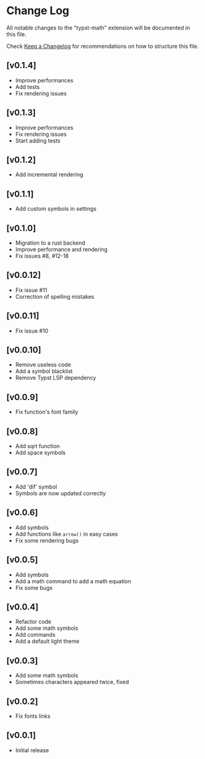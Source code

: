 # Change Log

All notable changes to the "typst-math" extension will be documented in this file.

Check [Keep a Changelog](http://keepachangelog.com/) for recommendations on how to structure this file.

## [v0.1.4]
- Improve performances
- Add tests
- Fix rendering issues

## [v0.1.3]
- Improve performances
- Fix rendering issues
- Start adding tests

## [v0.1.2]
- Add incremental rendering

## [v0.1.1]
- Add custom symbols in settings

## [v0.1.0]
- Migration to a rust backend
- Improve performance and rendering
- Fix issues #8, #12-18

## [v0.0.12]
- Fix issue #11
- Correction of spelling mistakes

## [v0.0.11]
- Fix issue #10

## [v0.0.10]
- Remove useless code
- Add a symbol blacklist
- Remove Typst LSP dependency

## [v0.0.9]
- Fix function's font family

## [v0.0.8]
- Add sqrt function
- Add space symbols

## [v0.0.7]
- Add 'dif' symbol
- Symbols are now updated correctly

## [v0.0.6]
- Add symbols
- Add functions like `arrow()` in easy cases
- Fix some rendering bugs

## [v0.0.5]
- Add symbols
- Add a math command to add a math equation
- Fix some bugs

## [v0.0.4]
- Refactor code
- Add some math symbols
- Add commands
- Add a default light theme

## [v0.0.3]
- Add some math symbols
- Sometimes characters appeared twice, fixed

## [v0.0.2]
- Fix fonts links

## [v0.0.1]
- Initial release
